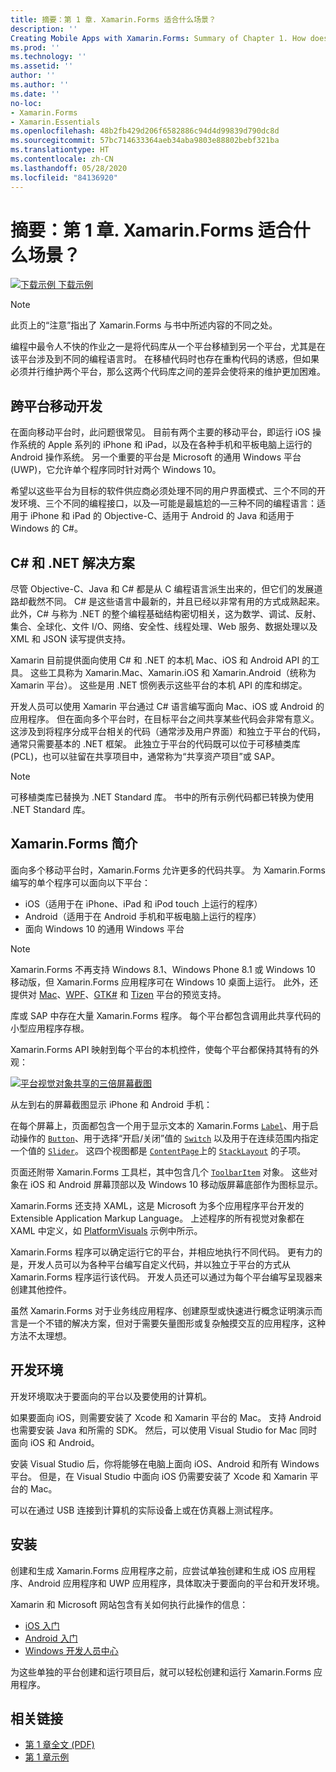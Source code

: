 ```yaml
---
title: 摘要：第 1 章. Xamarin.Forms 适合什么场景？
description: ''
Creating Mobile Apps with Xamarin.Forms: Summary of Chapter 1. How does Xamarin.Forms fit in?''
ms.prod: ''
ms.technology: ''
ms.assetid: ''
author: ''
ms.author: ''
ms.date: ''
no-loc:
- Xamarin.Forms
- Xamarin.Essentials
ms.openlocfilehash: 48b2fb429d206f6582886c94d4d99839d790dc8d
ms.sourcegitcommit: 57bc714633364aeb34aba9803e88802bebf321ba
ms.translationtype: HT
ms.contentlocale: zh-CN
ms.lasthandoff: 05/28/2020
ms.locfileid: "84136920"
---
```

# <a name="summary-of-chapter-1-how-does-xamarinforms-fit-in"></a>摘要：第 1 章. Xamarin.Forms 适合什么场景？

[![下载示例](~/media/shared/download.png) 下载示例](https://github.com/xamarin/xamarin-forms-book-samples/tree/master/Chapter01)

> [!NOTE]
> 此页上的“注意”指出了 Xamarin.Forms 与书中所述内容的不同之处。

编程中最令人不快的作业之一是将代码库从一个平台移植到另一个平台，尤其是在该平台涉及到不同的编程语言时。 在移植代码时也存在重构代码的诱惑，但如果必须并行维护两个平台，那么这两个代码库之间的差异会使将来的维护更加困难。

## <a name="cross-platform-mobile-development"></a>跨平台移动开发

在面向移动平台时，此问题很常见。 目前有两个主要的移动平台，即运行 iOS 操作系统的 Apple 系列的 iPhone 和 iPad，以及在各种手机和平板电脑上运行的 Android 操作系统。 另一个重要的平台是 Microsoft 的通用 Windows 平台 (UWP)，它允许单个程序同时针对两个 Windows 10。

希望以这些平台为目标的软件供应商必须处理不同的用户界面模式、三个不同的开发环境、三个不同的编程接口，以及&mdash;可能是最尴尬的&mdash;三种不同的编程语言：适用于 iPhone 和 iPad 的 Objective-C、适用于 Android 的 Java 和适用于 Windows 的 C#。

## <a name="the-c-and-net-solution"></a>C# 和 .NET 解决方案

尽管 Objective-C、Java 和 C# 都是从 C 编程语言派生出来的，但它们的发展道路却截然不同。 C# 是这些语言中最新的，并且已经以非常有用的方式成熟起来。 此外，C# 与称为 .NET 的整个编程基础结构密切相关，这为数学、调试、反射、集合、全球化、文件 I/O、网络、安全性、线程处理、Web 服务、数据处理以及 XML 和 JSON 读写提供支持。

Xamarin 目前提供面向使用 C# 和 .NET 的本机 Mac、iOS 和 Android API 的工具。 这些工具称为 Xamarin.Mac、Xamarin.iOS 和 Xamarin.Android（统称为 Xamarin 平台）。 这些是用 .NET 惯例表示这些平台的本机 API 的库和绑定。

开发人员可以使用 Xamarin 平台通过 C# 语言编写面向 Mac、iOS 或 Android 的应用程序。 但在面向多个平台时，在目标平台之间共享某些代码会非常有意义。 这涉及到将程序分成平台相关的代码（通常涉及用户界面）和独立于平台的代码，通常只需要基本的 .NET 框架。 此独立于平台的代码既可以位于可移植类库 (PCL)，也可以驻留在共享项目中，通常称为“共享资产项目”或 SAP。

> [!NOTE]
> 可移植类库已替换为 .NET Standard 库。 书中的所有示例代码都已转换为使用 .NET Standard 库。

## <a name="introducing-xamarinforms"></a>Xamarin.Forms 简介

面向多个移动平台时，Xamarin.Forms 允许更多的代码共享。 为 Xamarin.Forms 编写的单个程序可以面向以下平台：

- iOS（适用于在 iPhone、iPad 和 iPod touch 上运行的程序）
- Android（适用于在 Android 手机和平板电脑上运行的程序）
- 面向 Windows 10 的通用 Windows 平台

> [!NOTE]
> Xamarin.Forms 不再支持 Windows 8.1、Windows Phone 8.1 或 Windows 10 移动版，但 Xamarin.Forms 应用程序可在 Windows 10 桌面上运行。 此外，还提供对 [Mac](~/xamarin-forms/platform/other/mac.md)、[WPF](~/xamarin-forms/platform/other/wpf.md)、[GTK#](~/xamarin-forms/platform/other/gtk.md) 和 [Tizen](~/xamarin-forms/platform/other/tizen.md) 平台的预览支持。

库或 SAP 中存在大量 Xamarin.Forms 程序。 每个平台都包含调用此共享代码的小型应用程序存根。

Xamarin.Forms API 映射到每个平台的本机控件，使每个平台都保持其特有的外观：

[![平台视觉对象共享的三倍屏幕截图](images/ch01fg03-small.png "每个平台上的 Xamarin.Forms 控件")](images/ch01fg03-large.png#lightbox "每个平台上的 Xamarin.Forms 控件")

从左到右的屏幕截图显示 iPhone 和 Android 手机：

在每个屏幕上，页面都包含一个用于显示文本的 Xamarin.Forms [`Label`](xref:Xamarin.Forms.Label)、用于启动操作的 [`Button`](xref:Xamarin.Forms.Button)、用于选择“开启/关闭”值的 [`Switch`](xref:Xamarin.Forms.Switch) 以及用于在连续范围内指定一个值的 [`Slider`](xref:Xamarin.Forms.Slider)。 这四个视图都是 [`ContentPage`](xref:Xamarin.Forms.ContentPage)上的 [`StackLayout`](xref:Xamarin.Forms.StackLayout) 的子项。

页面还附带 Xamarin.Forms 工具栏，其中包含几个 [`ToolbarItem`](xref:Xamarin.Forms.ToolbarItem) 对象。 这些对象在 iOS 和 Android 屏幕顶部以及 Windows 10 移动版屏幕底部作为图标显示。

Xamarin.Forms 还支持 XAML，这是 Microsoft 为多个应用程序平台开发的 Extensible Application Markup Language。 上述程序的所有视觉对象都在 XAML 中定义，如 [PlatformVisuals](https://github.com/xamarin/xamarin-forms-book-samples/tree/master/Chapter01/PlatformVisuals) 示例中所示。

Xamarin.Forms 程序可以确定运行它的平台，并相应地执行不同代码。 更有力的是，开发人员可以为各种平台编写自定义代码，并以独立于平台的方式从 Xamarin.Forms 程序运行该代码。 开发人员还可以通过为每个平台编写呈现器来创建其他控件。

虽然 Xamarin.Forms 对于业务线应用程序、创建原型或快速进行概念证明演示而言是一个不错的解决方案，但对于需要矢量图形或复杂触摸交互的应用程序，这种方法不太理想。

## <a name="your-development-environment"></a>开发环境

开发环境取决于要面向的平台以及要使用的计算机。

如果要面向 iOS，则需要安装了 Xcode 和 Xamarin 平台的 Mac。 支持 Android 也需要安装 Java 和所需的 SDK。 然后，可以使用 Visual Studio for Mac 同时面向 iOS 和 Android。

安装 Visual Studio 后，你将能够在电脑上面向 iOS、Android 和所有 Windows 平台。 但是，在 Visual Studio 中面向 iOS 仍需要安装了 Xcode 和 Xamarin 平台的 Mac。

可以在通过 USB 连接到计算机的实际设备上或在仿真器上测试程序。

## <a name="installation"></a>安装

创建和生成 Xamarin.Forms 应用程序之前，应尝试单独创建和生成 iOS 应用程序、Android 应用程序和 UWP 应用程序，具体取决于要面向的平台和开发环境。

Xamarin 和 Microsoft 网站包含有关如何执行此操作的信息：

- [iOS 入门](~/ios/get-started/index.md)
- [Android 入门](~/android/get-started/index.md)
- [Windows 开发人员中心](https://dev.windows.com)

为这些单独的平台创建和运行项目后，就可以轻松创建和运行 Xamarin.Forms 应用程序。

## <a name="related-links"></a>相关链接

- [第 1 章全文 (PDF)](https://download.xamarin.com/developer/xamarin-forms-book/XamarinFormsBook-Ch01-Apr2016.pdf)
- [第 1 章示例](https://github.com/xamarin/xamarin-forms-book-samples/tree/master/Chapter01)
